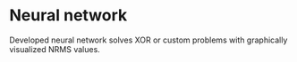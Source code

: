 # Neural network 

Developed neural network solves XOR or custom problems with graphically visualized NRMS values.

